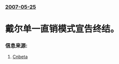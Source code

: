 ### [2007-05-25](/news/2007/05/25/index.md)

##### 
# 戴尔单一直销模式宣告终结。




### 信息来源:

1. [Cnbeta](https://web.archive.org/web/20070527085830/http://www.cnbeta.com/articles/27178.htm)
